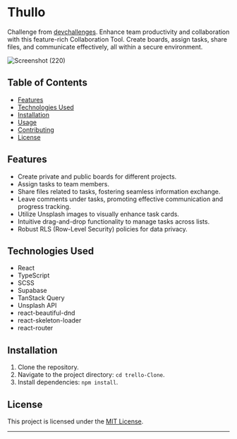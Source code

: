 # Thullo

Challenge from [devchallenges](https://devchallenges.io/). Enhance team productivity and collaboration with this feature-rich Collaboration Tool. Create boards, assign tasks, share files, and communicate effectively, all within a secure environment.

![Screenshot (220)](https://github.com/Keith-Web3/Trullo---Trello-Clone/assets/96974022/b0764e81-5ec2-4b1c-9973-2179b886b268)

## Table of Contents


- [Features](#features)
- [Technologies Used](#technologies-used)
- [Installation](#installation)
- [Usage](#usage)
- [Contributing](#contributing)
- [License](#license)

## Features

- Create private and public boards for different projects.
- Assign tasks to team members.
- Share files related to tasks, fostering seamless information exchange.
- Leave comments under tasks, promoting effective communication and progress tracking.
- Utilize Unsplash images to visually enhance task cards.
- Intuitive drag-and-drop functionality to manage tasks across lists.
- Robust RLS (Row-Level Security) policies for data privacy.

## Technologies Used

- React
- TypeScript
- SCSS
- Supabase
- TanStack Query
- Unsplash API
- react-beautiful-dnd
- react-skeleton-loader
- react-router

## Installation

1. Clone the repository.
2. Navigate to the project directory: `cd trello-Clone`.
3. Install dependencies: `npm install`.

## License

This project is licensed under the [MIT License](LICENSE).

---
